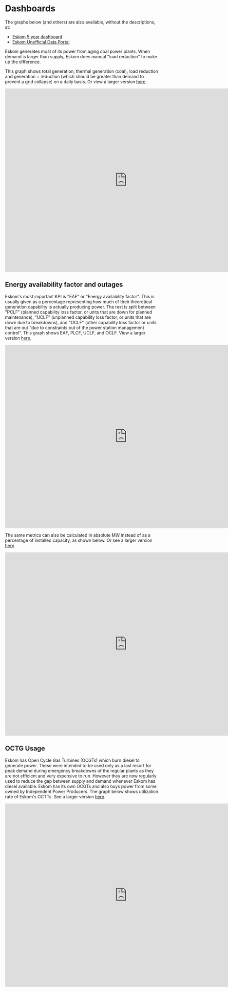 # Dashboards

The graphs below (and others) are also available, without the descriptions, at:

* [Eskom 5 year dashboard](https://metabase.dwyer.co.za/public/dashboard/8a1e3f60-e53f-44c4-b045-cdcb35254ecb)
* [Eskom Unofficial Data Portal](https://metabase.dwyer.co.za/public/dashboard/d3b40619-d8f0-4be3-a1f2-99fe5b84e961)

Eskom generates most of its power from aging coal power plants. When demand is larger than supply, Eskom does manual "load reduction" to make up the difference.

This graph shows total generation, thermal generation (coal), load reduction and generation + reduction (which should be greater than demand to prevent a grid collapse) on a daily basis. Or view a larger version [here](https://metabase.dwyer.co.za/public/question/b71a745a-513a-41ac-b8d7-11bb7be77211).

<iframe    src="https://metabase.dwyer.co.za/public/question/b71a745a-513a-41ac-b8d7-11bb7be77211"    frameborder="0"    width="800"    height="600"    allowtransparency></iframe>

## Energy availability factor and outages

Eskom's most important KPI is "EAF" or "Energy availability factor". This is usually given as a percentage representing how much of their theoretical generation capability is actually producing power. The rest is split between "PCLF" (planned capability loss factor, or units that are down for planned maintenance), "UCLF" (unplanned capability loss factor, or units that are down due to breakdowns), and "OCLF" (other capability loss factor or units that are out "due to constraints out of the power station management control". This graph shows EAF, PLCF, UCLF, and OCLF. View a larger version [here](https://metabase.dwyer.co.za/public/question/d3c78719-cc25-44b4-8e74-5accced27b88).

<iframe    src="https://metabase.dwyer.co.za/public/question/d3c78719-cc25-44b4-8e74-5accced27b88"    frameborder="0"    width="800"    height="600"    allowtransparency></iframe>

The same metrics can also be calculated in absolute MW instead of as a percentage of installed capacity, as shown below. Or see a larger version [here](https://metabase.dwyer.co.za/public/question/db2e50a8-abd1-41b4-b561-16145008ac79).

<iframe    src="https://metabase.dwyer.co.za/public/question/db2e50a8-abd1-41b4-b561-16145008ac79"    frameborder="0"    width="800"    height="600"    allowtransparency></iframe>

## OCTG Usage

Eskom has Open Cycle Gas Turbines (OCGTs) which burn diesel to generate power. These were intended to be used only as a last resort for peak demand during emergency breakdowns of the regular plants as they are not efficient and very expensive to run. However they are now regularly used to reduce the gap between supply and demand whenever Eskom has diesel available. Eskom has its own OCGTs and also buys power from some owned by Independent Power Producers. The graph below shows utilization rate of Eskom's OCTTs. See a larger version [here](https://metabase.dwyer.co.za/public/question/96924f74-508f-42ae-9b69-b842a211bc6c).

<iframe    src="https://metabase.dwyer.co.za/public/question/96924f74-508f-42ae-9b69-b842a211bc6c"    frameborder="0"    width="800"    height="600"    allowtransparency></iframe>


